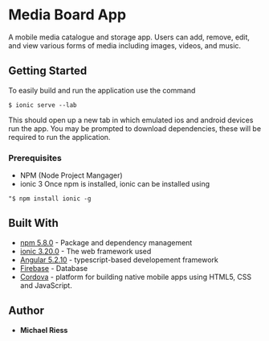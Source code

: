 # Media Board App

A mobile media catalogue and storage app. Users can add, remove, edit, and view various forms of media including images, videos, and music.

## Getting Started

To easily build and run the application use the command
```
$ ionic serve --lab
```
This should open up a new tab in which emulated ios and android devices run the app. You may be prompted to download dependencies, these will be required to run the application.

### Prerequisites

* NPM (Node Project Mangager)
* ionic 3
Once npm is installed, ionic can be installed using 
```
"$ npm install ionic -g
```

## Built With

* [npm 5.8.0](https://www.npmjs.com/) - Package and dependency management
* [ionic 3.20.0](https://ionicframework.com/) - The web framework used
* [Angular 5.2.10](https://angular.io/) - typescript-based developement framework
* [Firebase](https://firebase.google.com/) - Database
* [Cordova](https://cordova.apache.org/) - platform for building native mobile apps using HTML5, CSS and JavaScript.

## Author

* **Michael Riess**
